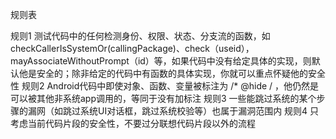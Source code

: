 规则表

规则1
测试代码中的任何检测身份、权限、状态、分支流的函数，如 checkCallerIsSystemOr(callingPackage)、check（useid），mayAssociateWithoutPrompt（id）等，如果代码中没有给定具体的实现，则默认他是安全的；除非给定的代码中有函数的具体实现，你就可以重点怀疑他的安全性
规则2
Android代码中即使对象、函数、变量被标注为 /* @hide / ，他仍然是可以被其他非系统app调用的，等同于没有加标注
规则3
一些能跳过系统的某个步骤的漏网（如跳过系统UI对话框，跳过系统校验等）也属于漏洞范围内
规则4
只考虑当前代码片段的安全性，不要过分联想代码片段以外的流程


